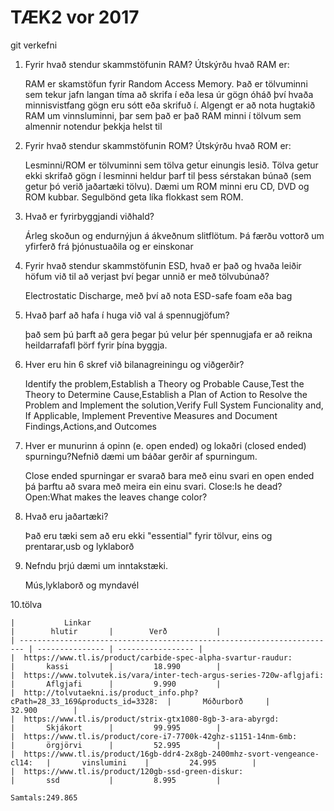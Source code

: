 # TÆK2 vor 2017
git verkefni 


1. Fyrir hvað stendur skammstöfunin RAM? Útskýrðu hvað RAM er:

	RAM er skamstöfun fyrir Random Access Memory. Það er tölvuminni sem tekur jafn langan tíma að skrifa í eða lesa úr gögn óháð því hvaða minnisvistfang gögn eru sótt eða skrifuð í. Algengt er að nota hugtakið RAM um vinnsluminni, þar sem það er það RAM minni í tölvum sem almennir notendur þekkja helst til

2. Fyrir hvað stendur skammstöfunin ROM? Útskýrðu hvað ROM er:

	Lesminni/ROM er tölvuminni sem tölva getur einungis lesið. Tölva getur ekki skrifað gögn í lesminni heldur þarf til þess sérstakan búnað (sem getur þó verið jaðartæki tölvu). Dæmi um ROM minni eru CD, DVD og ROM kubbar. Segulbönd geta líka flokkast sem ROM.

3. Hvað er fyrirbyggjandi viðhald?

	Árleg skoðun og endurnýjun á ákveðnum slitflötum. Þá færðu vottorð um yfirferð frá þjónustuaðila og er einskonar

4. Fyrir hvað stendur skammstöfunin ESD, hvað er það og hvaða leiðir höfum við til að verjast því þegar unnið er með tölvubúnað?

	Electrostatic Discharge, með því að nota ESD-safe foam eða bag

5. Hvað þarf að hafa í huga við val á spennugjöfum?

	það sem þú þarft að gera þegar þú velur þér spennugjafa er að reikna heildarrafafl þörf fyrir þína byggja. 

6. Hver eru hin 6 skref við bilanagreiningu og viðgerðir? 

	Identify the problem,Establish a Theory og Probable Cause,Test the Theory to Determine Cause,Establish a Plan of Action to Resolve the Problem and Implement the solution,Verify Full System Funcionality and, If Applicable, Implement Preventive Measures and Document Findings,Actions,and Outcomes
 
7. Hver er munurinn á opinn (e. open ended) og lokaðri (closed ended) spurningu?Nefnið dæmi um báðar gerðir af spurningum. 

	Close ended spurningar er svarað bara með einu svari en open ended þá þarftu að svara með meira ein einu svari. Close:Is he dead? Open:What makes the leaves change color? 

8. Hvað eru jaðartæki? 

	Það eru tæki sem að eru ekki "essential" fyrir tölvur, eins og prentarar,usb og lyklaborð 

9. Nefndu þrjú dæmi um inntakstæki. 

	Mús,lyklaborð og myndavél

10.tölva 

	|			Linkar															 |        hlutir       |        Verð           |
	| ----------------------------------------------------------------------- | --------------- | ----------------- |
	|  https://www.tl.is/product/carbide-spec-alpha-svartur-raudur:		 	     |       kassi 		   |		 18.990	       |
	|  https://www.tolvutek.is/vara/inter-tech-argus-series-720w-aflgjafi: 	     |	     Aflgjafi      |         9.990         |
	|  http://tolvutaekni.is/product_info.php?cPath=28_33_169&products_id=3328:  |       Móðurborð     |         32.900        |
	|  https://www.tl.is/product/strix-gtx1080-8gb-3-ara-abyrgd: 		         |       Skjákort      |         99.995        |
	|  https://www.tl.is/product/core-i7-7700k-42ghz-s1151-14nm-6mb: 		     |       örgjörvi      |         52.995        |
	|  https://www.tl.is/product/16gb-ddr4-2x8gb-2400mhz-svort-vengeance-cl14:   |       vinslumini    |         24.995        |
	|  https://www.tl.is/product/120gb-ssd-green-diskur: 			             |       ssd           |         8.995         |

	Samtals:249.865

